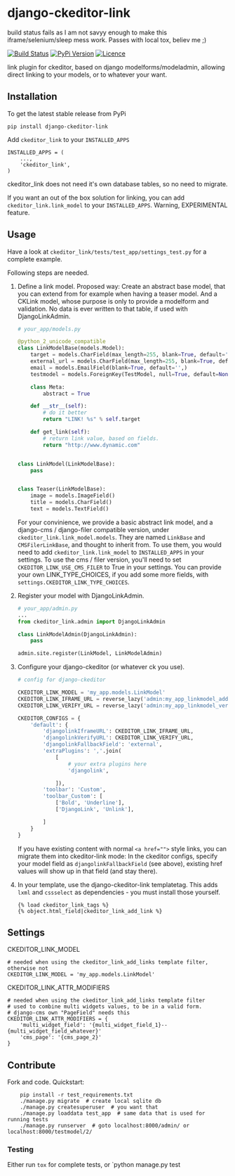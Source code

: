 # django-ckeditor-link

build status fails as I am not savyy enough to make this iframe/selenium/sleep mess work. Passes with local tox, believ me ;)

[![Build Status](https://travis-ci.org/bnzk/django-ckeditor-link.svg "Build Status")](https://travis-ci.org/bnzk/django-ckeditor-link/)
[![PyPi Version](https://img.shields.io/pypi/v/django-ckeditor-link.svg "PyPi Version")](https://pypi.python.org/pypi/django-ckeditor-link/)
[![Licence](https://img.shields.io/pypi/l/django-ckeditor-link.svg "Licence")](https://pypi.python.org/pypi/django-ckeditor-link/)


link plugin for ckeditor, based on django modelforms/modeladmin, allowing direct linking to your models, or to whatever your want.


## Installation

To get the latest stable release from PyPi

    pip install django-ckeditor-link

Add `ckeditor_link` to your `INSTALLED_APPS`

    INSTALLED_APPS = (
        ...,
        'ckeditor_link',
    )

ckeditor_link does not need it's own database tables, so no need to migrate.

If you want an out of the box solution for linking, you can add `ckeditor_link.link_model` to your
`INSTALLED_APPS`. Warning, EXPERIMENTAL feature.


## Usage

Have a look at `ckeditor_link/tests/test_app/settings_test.py` for a complete example.

Following steps are needed.

1. Define a link model. Proposed way: Create an abstract base model, that you can extend from for example when
having a teaser model. And a CKLink model, whose purpose is only to provide a modelform and validation. No data is
ever written to that table, if used with DjangoLinkAdmin.

    ```python
    # your_app/models.py

    @python_2_unicode_compatible
    class LinkModelBase(models.Model):
        target = models.CharField(max_length=255, blank=True, default='', )
        external_url = models.CharField(max_length=255, blank=True, default='',)
        email = models.EmailField(blank=True, default='',)
        testmodel = models.ForeignKey(TestModel, null=True, default=None, blank=True)

        class Meta:
            abstract = True

        def __str__(self):
            # do it better
            return "LINK! %s" % self.target

        def get_link(self):
            # return link value, based on fields.
            return "http://www.dynamic.com"


    class LinkModel(LinkModelBase):
        pass


    class Teaser(LinkModelBase):
        image = models.ImageField()
        title = models.CharField()
        text = models.TextField()
    ```

    For your convinience, we provide a basic abstract link model, and a django-cms / django-filer compatible version, under
    `ckeditor_link.link_model.models`. They are named `LinkBase` and `CMSFilerLinkBase`, and thought to inherit from. To use them, you would need
    to add `ckeditor_link.link_model` to `INSTALLED_APPS` in your settings. To use the cms / filer version, you'll need to set `CKEDITOR_LINK_USE_CMS_FILER` to True in your settings.
    You can provide your own LINK_TYPE_CHOICES, if you add some more fields, with `settings.CKEDITOR_LINK_TYPE_CHOICES`.


2. Register your model with DjangoLinkAdmin.

    ```python
    # your_app/admin.py
    ...
    from ckeditor_link.admin import DjangoLinkAdmin

    class LinkModelAdmin(DjangoLinkAdmin):
        pass

    admin.site.register(LinkModel, LinkModelAdmin)
    ```


3. Configure your django-ckeditor (or whatever ck you use).

    ```python
    # config for django-ckeditor

    CKEDITOR_LINK_MODEL = 'my_app.models.LinkModel'
    CKEDITOR_LINK_IFRAME_URL = reverse_lazy('admin:my_app_linkmodel_add')
    CKEDITOR_LINK_VERIFY_URL = reverse_lazy('admin:my_app_linkmodel_verify')

    CKEDITOR_CONFIGS = {
        'default': {
            'djangolinkIframeURL': CKEDITOR_LINK_IFRAME_URL,
            'djangolinkVerifyURL': CKEDITOR_LINK_VERIFY_URL,
            'djangolinkFallbackField': 'external',
            'extraPlugins': ','.join(
                [
                    # your extra plugins here
                    'djangolink',

                ]),
            'toolbar': 'Custom',
            'toolbar_Custom': [
                ['Bold', 'Underline'],
                ['DjangoLink', 'Unlink'],

            ]
        }
    }
    ```

    If you have existing content with normal `<a href="">` style links, you can migrate them into ckeditor-link mode:
    In the ckeditor configs, specify your model field as `djangolinkFallbackField` (see above), existing href values will
    show up in that field (and stay there).


4. In your template, use the django-ckeditor-link templatetag. This adds `lxml` and `cssselect` as dependencies - you
must install those yourself.

    ```django
    {% load ckeditor_link_tags %}
    {% object.html_field|ckeditor_link_add_link %}
    ```


## Settings

CKEDITOR_LINK_MODEL

    # needed when using the ckeditor_link_add_links template filter, otherwise not
    CKEDITOR_LINK_MODEL = 'my_app.models.LinkModel'

CKEDITOR_LINK_ATTR_MODIFIERS

    # needed when using the ckeditor_link_add_links template filter
    # used to combine multi widgets values, to be in a valid form. 
    # django-cms own "PageField" needs this
    CKEDITOR_LINK_ATTR_MODIFIERS = {
        'multi_widget_field': '{multi_widget_field_1}--{multi_widget_field_whatever}'
        'cms_page': '{cms_page_2}'
    }
   

## Contribute

Fork and code. Quickstart:

```shell
    pip install -r test_requirements.txt
    ./manage.py migrate  # create local sqlite db
    ./manage.py createsuperuser  # you want that
    ./manage.py loaddata test_app  # same data that is used for running tests
    ./manage.py runserver  # goto localhost:8000/admin/ or localhost:8000/testmodel/2/
```

### Testing

Either run `tox` for complete tests, or `python manage.py test
